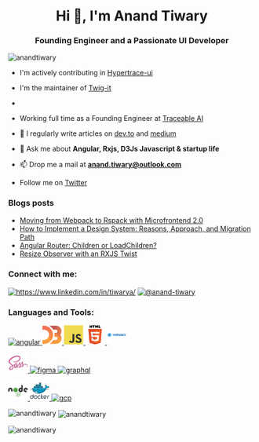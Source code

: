 <h1 align="center">Hi 👋, I'm Anand Tiwary</h1>
<h3 align="center">Founding Engineer and a Passionate UI Developer</h3>

<p align="left"> <img src="https://komarev.com/ghpvc/?username=anandtiwary&label=Profile%20views&color=0e75b6&style=flat" alt="anandtiwary" /> </p>

- I'm actively contributing in [Hypertrace-ui](https://github.com/hypertrace/hypertrace-ui)

- I'm the maintainer of [Twig-it](https://github.com/orgs/twig-it)
- 

- Working full time as a Founding Engineer at [Traceable AI](https://www.traceable.ai/)

- 📝 I regularly write articles on [dev.to](https://dev.to/anandtiwary) and [medium](https://anand-tiwary.medium.com/)

- 💬 Ask me about **Angular, Rxjs, D3Js Javascript & startup life**

- 📫 Drop me a mail at **anand.tiwary@outlook.com**

- Follow me on [Twitter](https://twitter.com/anandtiwary21)

### Blogs posts

<!-- BLOG-POST-LIST:START -->
- [Moving from Webpack to Rspack with Microfrontend 2.0](https://javascript.plainenglish.io/moving-from-webpack-to-rspack-with-microfrontend-2-0-400a22e8a9a0?source=rss-1cca34eb1072------2)
- [How to Implement a Design System: Reasons, Approach, and Migration Path](https://www.designsystemscollective.com/how-to-implement-a-design-system-051c41734caf?source=rss-1cca34eb1072------2)
- [Angular Router: Children or LoadChildren?](https://javascript.plainenglish.io/angular-router-children-or-loadchildren-a74a9593af07?source=rss-1cca34eb1072------2)
- [Resize Observer with an RXJS Twist](https://javascript.plainenglish.io/resize-observer-with-an-rxjs-twist-8dee5bdedce3?source=rss-1cca34eb1072------2)
<!-- BLOG-POST-LIST:END -->

<h3 align="left">Connect with me:</h3>
<p align="left">
<a href="https://linkedin.com/in/tiwarya/" target="blank"><img align="center" src="https://raw.githubusercontent.com/rahuldkjain/github-profile-readme-generator/master/src/images/icons/Social/linked-in-alt.svg" alt="https://www.linkedin.com/in/tiwarya/" height="30" width="40" /></a>
<a href="https://medium.com/@anand-tiwary" target="blank"><img align="center" src="https://raw.githubusercontent.com/rahuldkjain/github-profile-readme-generator/master/src/images/icons/Social/medium.svg" alt="@anand-tiwary" height="30" width="40" /></a>
</p>

<h3 align="left">Languages and Tools:</h3>
<p align="left"> 
  <a href="https://angular.io" target="_blank"> 
   <img src="https://angular.io/assets/images/logos/angular/angular.svg" alt="angular" width="40" height="40"/> 
  </a> 
    <a href="https://d3js.org/" target="_blank"> 
    <img src="https://raw.githubusercontent.com/devicons/devicon/master/icons/d3js/d3js-original.svg" alt="d3js" width="40" height="40"/> 
  </a> 
  
  <a href="https://developer.mozilla.org/en-US/docs/Web/JavaScript" target="_blank"> 
    <img src="https://raw.githubusercontent.com/devicons/devicon/master/icons/javascript/javascript-original.svg" alt="javascript" width="40" height="40"/> 
  </a>  <a href="https://www.w3.org/html/" target="_blank"> 
    <img src="https://raw.githubusercontent.com/devicons/devicon/master/icons/html5/html5-original-wordmark.svg" alt="html5" width="40" height="40"/> 
  </a> <a href="https://webpack.js.org" target="_blank"> <img src="https://raw.githubusercontent.com/devicons/devicon/d00d0969292a6569d45b06d3f350f463a0107b0d/icons/webpack/webpack-original-wordmark.svg" alt="webpack" width="40" height="40"/> </a> 
  
  <a href="https://sass-lang.com" target="_blank"> <img src="https://raw.githubusercontent.com/devicons/devicon/master/icons/sass/sass-original.svg" alt="sass" width="40" height="40"/> 
  </a> 
    <a href="https://www.figma.com/" target="_blank"> 
    <img src="https://www.vectorlogo.zone/logos/figma/figma-icon.svg" alt="figma" width="40" height="40"/> 
  </a> 
    <a href="https://graphql.org" target="_blank"> 
    <img src="https://www.vectorlogo.zone/logos/graphql/graphql-icon.svg" alt="graphql" width="40" height="40"/> 
  </a> 
  
  <a href="https://nodejs.org" target="_blank"> <img src="https://raw.githubusercontent.com/devicons/devicon/master/icons/nodejs/nodejs-original-wordmark.svg" alt="nodejs" width="40" height="40"/> 
  </a> 
  <a href="https://www.docker.com/" target="_blank"> 
    <img src="https://raw.githubusercontent.com/devicons/devicon/master/icons/docker/docker-original-wordmark.svg" alt="docker" width="40" height="40"/> 
  </a> 
  <a href="https://cloud.google.com" target="_blank"> 
    <img src="https://www.vectorlogo.zone/logos/google_cloud/google_cloud-icon.svg" alt="gcp" width="40" height="40"/> 
  </a> 
</p>

<p><img align="left" src="https://github-readme-stats.vercel.app/api/top-langs?username=anandtiwary&show_icons=true&locale=en&layout=compact" alt="anandtiwary" /></p>

<p>&nbsp;<img align="center" src="https://github-readme-stats.vercel.app/api?username=anandtiwary&show_icons=true&locale=en" alt="anandtiwary" /></p>

<p><img align="center" src="https://github-readme-streak-stats.herokuapp.com/?user=anandtiwary&" alt="anandtiwary" /></p>
